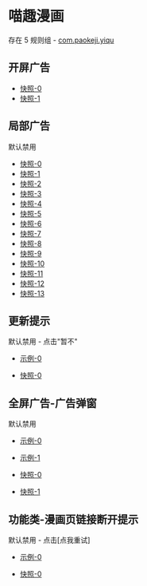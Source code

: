 # 喵趣漫画

存在 5 规则组 - [com.paokeji.yiqu](/src/apps/com.paokeji.yiqu.ts)

## 开屏广告

- [快照-0](https://i.gkd.li/i/14031922)
- [快照-1](https://i.gkd.li/i/14322264)

## 局部广告

默认禁用

- [快照-0](https://i.gkd.li/i/13830354)
- [快照-1](https://i.gkd.li/i/13842716)
- [快照-2](https://i.gkd.li/i/13842966)
- [快照-3](https://i.gkd.li/i/13839432)
- [快照-4](https://i.gkd.li/i/13839519)
- [快照-5](https://i.gkd.li/i/13830798)
- [快照-6](https://i.gkd.li/i/13810767)
- [快照-7](https://i.gkd.li/i/13829749)
- [快照-8](https://i.gkd.li/i/13809737)
- [快照-9](https://i.gkd.li/i/13809578)
- [快照-10](https://i.gkd.li/i/13810150)
- [快照-11](https://i.gkd.li/i/13809629)
- [快照-12](https://i.gkd.li/i/13829312)
- [快照-13](https://i.gkd.li/i/13837855)

## 更新提示

默认禁用 - 点击"暂不"

- [示例-0](https://m.gkd.li/57941037/2ce54292-bfc6-41c6-b2e5-e7d8302fc522)

- [快照-0](https://i.gkd.li/i/14140265)

## 全屏广告-广告弹窗

默认禁用

- [示例-0](https://m.gkd.li/57941037/6f12fd12-b956-474a-834c-8ebba00efbff)
- [示例-1](https://m.gkd.li/57941037/9bf34f1f-f1a1-4fb8-a84a-96cb8e1c2669)

- [快照-0](https://i.gkd.li/i/14362119)
- [快照-1](https://i.gkd.li/i/14717730)

## 功能类-漫画页链接断开提示

默认禁用 - 点击[点我重试]

- [示例-0](https://m.gkd.li/57941037/d71c73bb-289f-4205-a253-fcd8bd32f196)

- [快照-0](https://i.gkd.li/i/14572053)
